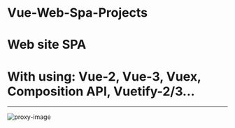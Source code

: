 # Vue-Web-Spa-Projects
# Web site SPA
# With using: Vue-2, Vue-3, Vuex, Composition API, Vuetify-2/3...
_____
![proxy-image](https://user-images.githubusercontent.com/51271834/160930634-09821fbe-158a-4d4a-83d3-5305e6b5fb3a.png)
